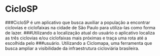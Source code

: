 # CicloSP

###CicloSP é um aplicativo que busca auxiliar a população a encontrar ciclovias e ciclofaixas na cidade de São Paulo para utiliza-las como forma de lazer. ###Utilizando a localização atual do usuário o aplicativo localiza as três ciclovias e/ou ciclofaixas mais próximas e traça uma rota até a escolhida pelo ###usuário.  Utilizando a Ciclomapa, uma ferramenta que busca ampliar a visibilidade da infraestrutura cicloviária brasileira.
